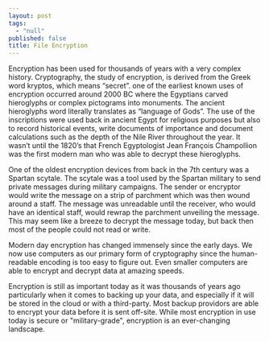 ```yaml
---
layout: post
tags: 
  - "null"
published: false
title: File Encryption
---
```


Encryption has been used for thousands of years with a very complex history.  Cryptography, the study of encryption, is derived from the Greek word kryptos, which means “secret”.  one of the earliest known uses of encryption occurred around 2000 BC where the Egyptians carved hieroglyphs or complex pictograms into monuments.  The ancient hieroglyphs word literally translates as “language of Gods”.  The use of the inscriptions were used back in ancient Egypt for religious purposes but also to record historical events, write documents of importance and document calculations such as the depth of the Nile River throughout the year.  It wasn’t until the 1820’s that French Egyptologist Jean François Champollion was the first modern man who was able to decrypt these hieroglyphs.

One of the oldest encryption devices from back in the 7th century was a Spartan scytale.  The scytale was a tool used by the Spartan military to send private messages during military campaigns.   The sender or encryptor would write the message on a strip of parchment which was then wound around a staff.  The message was unreadable until the receiver, who would have an identical staff, would rewrap the parchment unveiling the message. This may seem like a breeze to decrypt the message today, but back then most of the people could not read or write.

Modern day encryption has changed immensely since the early days.  We now use computers as our primary form of cryptography since the human-readable encoding is too easy to figure out.  Even smaller computers are able to encrypt and decrypt data at amazing speeds. 

Encryption is still as important today as it was thousands of years ago particularly when it comes to backing up your data, and especially if it will be stored in the cloud or with a third-party.  Most backup providors are able to encrypt your data before it is sent off-site.  While most encryption in use today is secure or "military-grade", encryption is an ever-changing landscape.